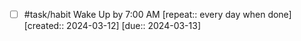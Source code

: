 - [ ] #task/habit Wake Up by 7:00 AM  [repeat:: every day when done]  [created:: 2024-03-12]  [due:: 2024-03-13]